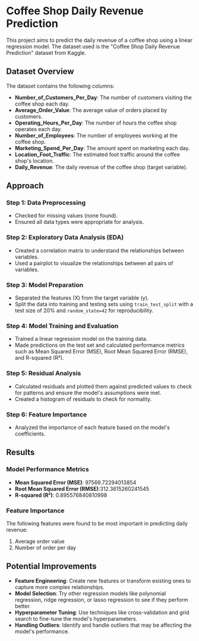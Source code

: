# Coffee Shop Daily Revenue Prediction

This project aims to predict the daily revenue of a coffee shop using a linear regression model. The dataset used is the "Coffee Shop Daily Revenue Prediction" dataset from Kaggle.

## Dataset Overview

The dataset contains the following columns:

- **Number_of_Customers_Per_Day**: The number of customers visiting the coffee shop each day.
- **Average_Order_Value**: The average value of orders placed by customers.
- **Operating_Hours_Per_Day**: The number of hours the coffee shop operates each day.
- **Number_of_Employees**: The number of employees working at the coffee shop.
- **Marketing_Spend_Per_Day**: The amount spent on marketing each day.
- **Location_Foot_Traffic**: The estimated foot traffic around the coffee shop's location.
- **Daily_Revenue**: The daily revenue of the coffee shop (target variable).


## Approach

### Step 1: Data Preprocessing

- Checked for missing values (none found).
- Ensured all data types were appropriate for analysis.

### Step 2: Exploratory Data Analysis (EDA)

- Created a correlation matrix to understand the relationships between variables.
- Used a pairplot to visualize the relationships between all pairs of variables.

### Step 3: Model Preparation

- Separated the features (X) from the target variable (y).
- Split the data into training and testing sets using `train_test_split` with a test size of 20% and `random_state=42` for reproducibility.

### Step 4: Model Training and Evaluation

- Trained a linear regression model on the training data.
- Made predictions on the test set and calculated performance metrics such as Mean Squared Error (MSE), Root Mean Squared Error (RMSE), and R-squared (R²).

### Step 5: Residual Analysis

- Calculated residuals and plotted them against predicted values to check for patterns and ensure the model's assumptions were met.
- Created a histogram of residuals to check for normality.

### Step 6: Feature Importance

- Analyzed the importance of each feature based on the model's coefficients.

## Results

### Model Performance Metrics

- **Mean Squared Error (MSE)**: 97569.72294013854
- **Root Mean Squared Error (RMSE)**:312.3615260241545
- **R-squared (R²)**: 0.895576840810998

### Feature Importance

The following features were found to be most important in predicting daily revenue:

1. Average order value
2. Number of order per day


## Potential Improvements

- **Feature Engineering**: Create new features or transform existing ones to capture more complex relationships.
- **Model Selection**: Try other regression models like polynomial regression, ridge regression, or lasso regression to see if they perform better.
- **Hyperparameter Tuning**: Use techniques like cross-validation and grid search to fine-tune the model's hyperparameters.
- **Handling Outliers**: Identify and handle outliers that may be affecting the model's performance.

